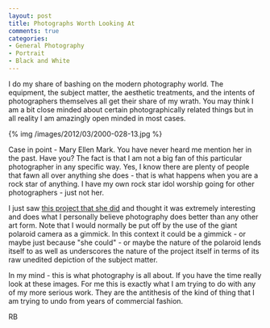 ```yaml
---
layout: post
title: Photographs Worth Looking At
comments: true
categories:
- General Photography
- Portrait
- Black and White
---
```

I do my share of bashing on the modern photography world. The equipment, the subject matter, the aesthetic treatments, and the intents of photographers themselves all get their share of my wrath. You may think I am a bit close minded about certain photographically related things but in all reality I am amazingly open minded in most cases.

{% img /images/2012/03/2000-028-13.jpg %}

<!--more-->

Case in point - Mary Ellen Mark. You have never heard me mention her in the past. Have you? The fact is that I am not a big fan of this particular photographer in any specific way. Yes, I know there are plenty of people that fawn all over anything she does - that is what happens when you are a rock star of anything. I have my own rock star idol worship going for other photographers - just not her.

I just saw [this project that she did](http://lens.blogs.nytimes.com/2012/03/30/young-lives-big-night/) and thought it was extremely interesting and does what I personally believe photography does better than any other art form. Note that I would normally be put off by the use of the giant polaroid camera as a gimmick. In this context it could be a gimmick - or maybe just because "she could" - or maybe the nature of the polaroid lends itself to as well as underscores the nature of the project itself in terms of its raw unedited depiction of the subject matter. 

In my mind - this is what photography is all about. If you have the time really look at these images. For me this is exactly what I am trying to do with any of my more serious work. They are the antithesis of the kind of thing that I am trying to undo from years of commercial fashion. 

RB
